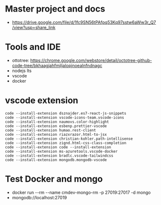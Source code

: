 # Master project and docs

- https://drive.google.com/file/d/1fc9SN56tPAfpq53Kq97sstw6aWw3r_Q7/view?usp=share_link

# Tools and IDE

- ottotree: https://chrome.google.com/webstore/detail/octotree-github-code-tree/bkhaagjahfmjljalopjnoealnfndnagc
- nodejs lts
- vscode
- docker

# vscode extension

```
code --install-extension dsznajder.es7-react-js-snippets
code --install-extension vscode-icons-team.vscode-icons
code --install-extension naumovs.color-highlight
code --install-extension esbenp.prettier-vscode
code --install-extension humao.rest-client
code --install-extension riazxrazor.html-to-jsx
code --install-extension christian-kohler.path-intellisense
code --install-extension zignd.html-css-class-completion
code --install-extension code --install-extension
code --install-extension ms-azuretools.vscode-docker
code --install-extension bradlc.vscode-tailwindcss
code --install-extension mongodb.mongodb-vscode
```

# Test Docker and mongo

- docker run --rm --name cmdev-mongo-rm -p 27019:27017 -d mongo
- mongodb://localhost:27019
